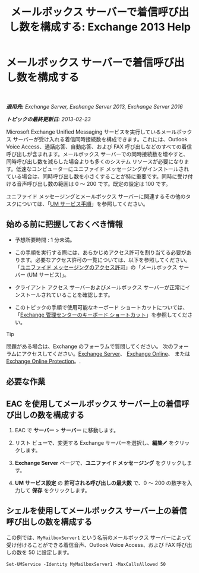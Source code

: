 ﻿---
title: 'メールボックス サーバーで着信呼び出し数を構成する: Exchange 2013 Help'
TOCTitle: メールボックス サーバーで着信呼び出し数を構成する
ms:assetid: 419e1de9-2bf8-48a8-824d-2a536b0a6d90
ms:mtpsurl: https://technet.microsoft.com/ja-jp/library/Aa997637(v=EXCHG.150)
ms:contentKeyID: 50555765
ms.date: 04/24/2018
mtps_version: v=EXCHG.150
ms.translationtype: HT
---

# メールボックス サーバーで着信呼び出し数を構成する

 

_**適用先:** Exchange Server, Exchange Server 2013, Exchange Server 2016_

_**トピックの最終更新日:** 2013-02-23_

Microsoft Exchange Unified Messaging サービスを実行しているメールボックス サーバーが受け入れる着信同時接続数を構成できます。これには、Outlook Voice Access、通話応答、自動応答、および FAX 呼び出しなどのすべての着信呼び出しが含まれます。メールボックス サーバーでの同時接続数を増やすと、同時呼び出し数を減らした場合よりも多くのシステム リソースが必要になります。低速なコンピューターにユニファイド メッセージングがインストールされている場合は、同時呼び出し数を小さくすることが特に重要です。同時に受け付ける音声呼び出し数の範囲は 0 ～ 200 です。既定の設定は 100 です。

ユニファイド メッセージングとメールボックス サーバーに関連するその他のタスクについては、「[UM サービス手順](um-services-procedures-exchange-2013-help.md)」を参照してください。

## 始める前に把握しておくべき情報

  - 予想所要時間 : 1 分未満。

  - この手順を実行する際には、あらかじめアクセス許可を割り当てる必要があります。必要なアクセス許可の一覧については、以下を参照してください。「[ユニファイド メッセージングのアクセス許可](unified-messaging-permissions-exchange-2013-help.md)」の「メールボックス サーバー (UM サービス)」。

  - クライアント アクセス サーバーおよびメールボックス サーバーが正常にインストールされていることを確認します。

  - このトピックの手順で使用可能なキーボード ショートカットについては、「[Exchange 管理センターのキーボード ショートカット](keyboard-shortcuts-in-the-exchange-admin-center-exchange-online-protection-help.md)」を参照してください。


> [!TIP]
> 問題がある場合は、Exchange のフォーラムで質問してください。 次のフォーラムにアクセスしてください。<A href="https://go.microsoft.com/fwlink/p/?linkid=60612">Exchange Server</A>、 <A href="https://go.microsoft.com/fwlink/p/?linkid=267542">Exchange Online</A>、 または <A href="https://go.microsoft.com/fwlink/p/?linkid=285351">Exchange Online Protection</A>。.



## 必要な作業

## EAC を使用してメールボックス サーバー上の着信呼び出しの数を構成する

1.  EAC で <strong>サーバー</strong> \> <strong>サーバー</strong> に移動します。

2.  リスト ビューで、変更する Exchange サーバーを選択し、<strong>編集</strong>![編集アイコン](images/Bb124582.6f53ccb2-1f13-4c02-bea0-30690e6ea71d(EXCHG.150).gif "編集アイコン") をクリックします。

3.  <strong>Exchange Server</strong> ページで、<strong>ユニファイド メッセージング</strong> をクリックします。

4.  <strong>UM サービス設定</strong> の <strong>許可される呼び出しの最大数</strong> で、0 ～ 200 の数字を入力して <strong>保存</strong> をクリックします。

## シェルを使用してメールボックス サーバー上の着信呼び出しの数を構成する

この例では、`MyMailboxServer1` という名前のメールボックス サーバーによって受け付けることができる着信音声、Outlook Voice Access、および FAX 呼び出しの数を 50 に設定します。

    Set-UMService -Identity MyMailboxServer1 -MaxCallsAllowed 50

